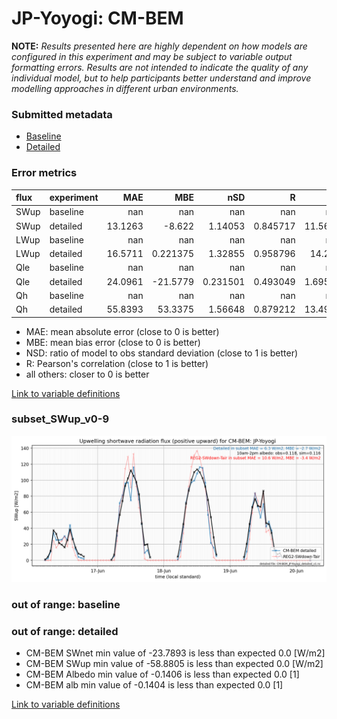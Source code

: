 # JP-Yoyogi: CM-BEM

**NOTE:** *Results presented here are highly dependent on how models are configured in this experiment and may be subject to variable output formatting errors. Results are not intended to indicate the quality of any individual model, but to help participants better understand and improve modelling approaches in different urban environments.*

### Submitted metadata

- [Baseline](CM-BEM_JP-Yoyogi_baseline_attrs.md)
- [Detailed](CM-BEM_JP-Yoyogi_detailed_attrs.md)

### Error metrics

| flux   | experiment   |      MAE |        MBE |        nSD |          R |       5th |     95th |     RMSE |      cRMSE |       AMBE |      1-nSD |         1-R |   nSkewness |   nKurtosis |    Overlap |
|:-------|:-------------|---------:|-----------:|-----------:|-----------:|----------:|---------:|---------:|-----------:|-----------:|-----------:|------------:|------------:|------------:|-----------:|
| SWup   | baseline     | nan      | nan        | nan        | nan        | nan       | nan      | nan      | nan        | nan        | nan        | nan         |  nan        |  nan        | nan        |
| SWup   | detailed     |  13.1263 |  -8.622    |   1.14053  |   0.845717 |  11.5678  |   2.7194 |  22.0653 |   0.609654 |   8.622    |   0.140528 |   0.154283  |    0.156767 |    0.282027 |   0.205619 |
| LWup   | baseline     | nan      | nan        | nan        | nan        | nan       | nan      | nan      | nan        | nan        | nan        | nan         |  nan        |  nan        | nan        |
| LWup   | detailed     |  16.5711 |   0.221375 |   1.32855  |   0.958796 |  14.281   |  48.3927 |  23.6203 |   0.46629  |   0.221375 |   0.328546 |   0.0412042 |    2.52929  |    1.88876  |   0.113484 |
| Qle    | baseline     | nan      | nan        | nan        | nan        | nan       | nan      | nan      | nan        | nan        | nan        | nan         |  nan        |  nan        | nan        |
| Qle    | detailed     |  24.0961 | -21.5779   |   0.231501 |   0.493049 |   1.69569 |  80.191  |  40.8237 |   0.908466 |  21.5779   |   0.768499 |   0.506951  |    0.250277 |    0.23381  |   0.389191 |
| Qh     | baseline     | nan      | nan        | nan        | nan        | nan       | nan      | nan      | nan        | nan        | nan        | nan         |  nan        |  nan        | nan        |
| Qh     | detailed     |  55.8393 |  53.3375   |   1.56648  |   0.879212 |  13.4943  | 132.338  |  76.7821 |   0.836258 |  53.3375   |   0.566482 |   0.120788  |    0.148282 |    0.54077  |   0.266706 |

 - MAE: mean absolute error (close to 0 is better)
 - MBE: mean bias error (close to 0 is better)
 - NSD: ratio of model to obs standard deviation (close to 1 is better)
 - R: Pearson's correlation (close to 1 is better)
 - all others: closer to 0 is better

[Link to variable definitions](../modelattrs/variable_definitions.md)

### <a name="subset_swup_v0-9"></a>subset_SWup_v0-9
[![CM-BEM_JP-Yoyogi_subset_SWup_v0-9.png](CM-BEM_JP-Yoyogi_subset_SWup_v0-9.png)](CM-BEM_JP-Yoyogi_subset_SWup_v0-9.png)

### out of range: baseline


### out of range: detailed

 - CM-BEM SWnet min value of -23.7893 is less than expected 0.0 [W/m2]
 - CM-BEM SWup min value of -58.8805 is less than expected 0.0 [W/m2]
 - CM-BEM Albedo min value of -0.1406 is less than expected 0.0 [1]
 - CM-BEM alb min value of -0.1404 is less than expected 0.0 [1]


[Link to variable definitions](../modelattrs/variable_definitions.md)

